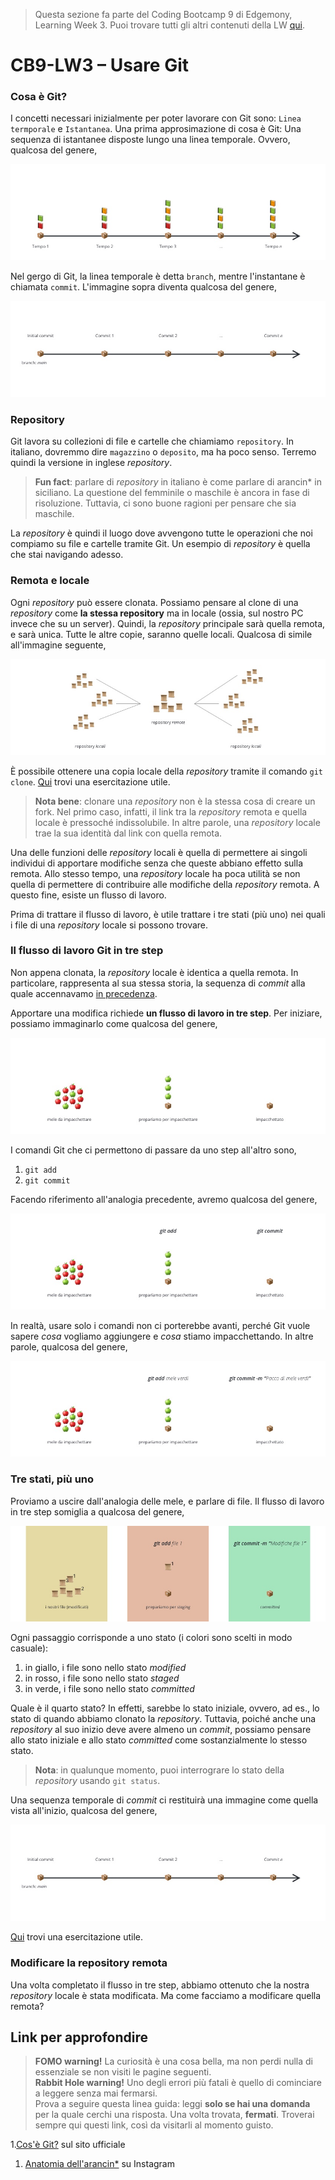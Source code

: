 > Questa sezione fa parte del Coding Bootcamp 9 di Edgemony, Learning Week 3.
> Puoi trovare tutti gli altri contenuti della LW [qui](../lw_03/README.md).

# CB9-LW3 – Usare Git

### Cosa è Git?

I concetti necessari inizialmente per poter lavorare con Git sono:
`Linea termporale` e `Istantanea`. Una prima approsimazione di cosa è Git: Una
sequenza di istantanee disposte lungo una linea temporale. Ovvero, qualcosa del
genere,

![](../images/lw_03-git-timeline-books.jpg)

Nel gergo di Git, la linea temporale è detta `branch`, mentre l'instantane è
chiamata `commit`. L'immagine sopra diventa qualcosa del genere,

![](../images/lw_03-git-timeline.jpg)

### Repository

Git lavora su collezioni di file e cartelle che chiamiamo `repository`. In
italiano, dovremmo dire `magazzino` o `deposito`, ma ha poco senso. Terremo
quindi la versione in inglese _repository_.

> **Fun fact**: parlare di _repository_ in italiano è come parlare di arancin\*
> in siciliano. La questione del femminile o maschile è ancora in fase di
> risoluzione. Tuttavia, ci sono buone ragioni per pensare che sia maschile.

La _repository_ è quindi il luogo dove avvengono tutte le operazioni che noi
compiamo su file e cartelle tramite Git. Un esempio di _repository_ è quella che
stai navigando adesso.

### Remota e locale

Ogni _repository_ può essere clonata. Possiamo pensare al clone di una
_repository_ come **la stessa repository** ma in locale (ossia, sul nostro PC
invece che su un server). Quindi, la _repository_ principale sarà quella remota,
e sarà unica. Tutte le altre copie, saranno quelle locali. Qualcosa di simile
all'immagine seguente,

![](../images/lw_03-git-remote-local.jpg)

È possibile ottenere una copia locale della _repository_ tramite il comando
`git clone`.
[Qui](https://github.com/dev-edgemony/CB9/blob/main/lw_03/esercitazioni/README.md#1-clona-la-repository-cb9)
trovi una esercitazione utile.

> **Nota bene**: clonare una _repository_ non è la stessa cosa di creare un
> fork. Nel primo caso, infatti, il link tra la _repository_ remota e quella
> locale è pressoché indissolubile. In altre parole, una _repository_ locale
> trae la sua identità dal link con quella remota.

Una delle funzioni delle _repository_ locali è quella di permettere ai singoli
individui di apportare modifiche senza che queste abbiano effetto sulla remota.
Allo stesso tempo, una _repository_ locale ha poca utilità se non quella di
permettere di contribuire alle modifiche della _repository_ remota. A questo
fine, esiste un flusso di lavoro.

Prima di trattare il flusso di lavoro, è utile trattare i tre stati (più uno)
nei quali i file di una _repository_ locale si possono trovare.

### Il flusso di lavoro Git in tre step

Non appena clonata, la _repository_ locale è identica a quella remota. In
particolare, rappresenta al sua stessa storia, la sequenza di _commit_ alla
quale accennavamo [in precedenza](#cosa-è-git).

Apportare una modifica richiede **un flusso di lavoro in tre step**. Per
iniziare, possiamo immaginarlo come qualcosa del genere,

![](../images/lw_03-git-flow.jpg)

I comandi Git che ci permettono di passare da uno step all'altro sono,

1. `git add`
1. `git commit`

Facendo riferimento all'analogia precedente, avremo qualcosa del genere,

![](../images/lw_03-git-commands.jpg)

In realtà, usare solo i comandi non ci porterebbe avanti, perché Git vuole
sapere _cosa_ vogliamo aggiungere e _cosa_ stiamo impacchettando. In altre
parole, qualcosa del genere,

![](../images/lw_03-git-commands-apples.jpg)

### Tre stati, più uno

Proviamo a uscire dall'analogia delle mele, e parlare di file. Il flusso di
lavoro in tre step somiglia a qualcosa del genere,

![](../images/lw_03-git-commands-files.jpg)

Ogni passaggio corrisponde a uno stato (i colori sono scelti in modo casuale):

1. in giallo, i file sono nello stato _modified_
1. in rosso, i file sono nello stato _staged_
1. in verde, i file sono nello stato _committed_

Quale è il quarto stato? In effetti, sarebbe lo stato iniziale, ovvero, ad es.,
lo stato di quando abbiamo clonato la _repository_. Tuttavia, poiché anche una
_repository_ al suo inizio deve avere almeno un _commit_, possiamo pensare allo
stato iniziale e allo stato _committed_ come sostanzialmente lo stesso stato.

> **Nota**: in qualunque momento, puoi interrograre lo stato della _repository_
> usando `git status`.

Una sequenza temporale di _commit_ ci restituirà una immagine come quella vista
all'inizio, qualcosa del genere,

![](../images/lw_03-git-timeline.jpg)

[Qui](https://github.com/dev-edgemony/CB9/blob/main/lw_03/esercitazioni/README.md#2-il-mio-primo-commit)
trovi una esercitazione utile.

### Modificare la repository remota

Una volta completato il flusso in tre step, abbiamo ottenuto che la nostra
_repository_ locale è stata modificata. Ma come facciamo a modificare quella
remota?

## Link per approfondire

> **FOMO warning!** La curiosità è una cosa bella, ma non perdi nulla di
> essenziale se non visiti le pagine seguenti. <br /> **Rabbit Hole warning!**
> Uno degli errori più fatali è quello di cominciare a leggere senza mai
> fermarsi. <br /> Prova a seguire questa linea guida: leggi **solo se hai una
> domanda** per la quale cerchi una risposta. Una volta trovata, **fermati**.
> Troverai sempre qui questi link, così da visitarli al momento guisto.

1.[Cos'è Git?](https://git-scm.com/book/it/v2/Per-Iniziare-Cos%E2%80%99%C3%A9-Git%3F)
sul sito ufficiale

1. [Anatomia dell'arancin\*](https://www.instagram.com/p/CILMYH3hGjq/?img_index=1)
   su Instagram
